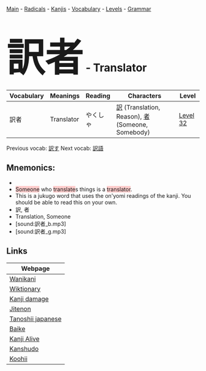 <style> bigfont {font-size: 100px}</style>
[Main](../README.md) -
[Radicals](../radicals.md) -
[Kanjis](../kanjis.md) -
[Vocabulary](../vocabulary.md) -
[Levels](../levels.md) -
[Grammar](../grammar.md)
# <bigfont> 訳者</bigfont> - Translator 

| Vocabulary | Meanings | Reading | Characters | Level |
| --- | --- | --- | --- | --- |
| 訳者 | Translator | やくしゃ |  [訳](../kanjis/訳.md) (Translation, Reason), [者](../kanjis/者.md) (Someone, Somebody) | [Level 32](../levels/wk_level32.md) |

Previous vocab: [訳す](訳す.md) Next vocab: [訳語](訳語.md) 

## Mnemonics:

* 
* <span style="background-color:#ffcccb"> Someone</span> who <span style="background-color:#ffcccb"> translate</span>s things is a <span style="background-color:#ffcccb"> translator</span>.
* This is a jukugo word that uses the on'yomi readings of the kanji. You should be able to read this on your own.
* 訳, 者
* Translation, Someone
* [sound:訳者_b.mp3]
* [sound:訳者_g.mp3]


## Links 

| Webpage |
| --- |
| [Wanikani          ](https://www.wanikani.com/kanji/訳者) |
| [Wiktionary        ](https://en.wiktionary.org/wiki/訳者) |
| [Kanji damage      ](http://www.kanjidamage.com/kanji/search?utf8=✓&q=訳者) |
| [Jitenon           ](https://jitenon.com/kanji/訳者) |
| [Tanoshii japanese ](https://www.tanoshiijapanese.com/dictionary/kanji.cfm?k=訳者) |
| [Baike             ](https://baike.baidu.com/item/訳者) |
| [Kanji Alive       ](https://app.kanjialive.com/訳者) |
| [Kanshudo          ](https://www.kanshudo.com/searchmn?q=訳者) |
| [Koohii            ](https://kanji.koohii.com/study/kanji/訳者) |
